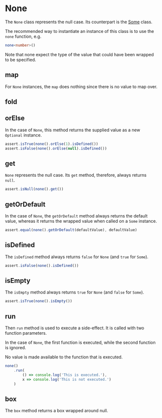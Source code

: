 # None

The `None` class represents the null case. Its counterpart is the [Some](some.md) class.

The recommended way to instantiate an instance of this class is to use the `none` function, e.g.

```typescript
none<number>()
``` 

Note that none expect the type of the value that could have been wrapped to be specified.

## map
For `None` instances, the `map` does nothing since there is no value to map over.

## fold

## orElse
In the case of `None`, this method returns the supplied value as a new `Optional` instance.
 
```typescript
assert.isTrue(none().orElse(1).isDefined())
assert.isFalse(none().orElse(null).isDefined())
```
 
## get
`None` represents the null case. Its `get` method, therefore, always returns `null`.

```typescript
assert.isNull(none().get())
```

## getOrDefault
In the case of `None`, the `getOrDefault` method always returns the default value, whereas it returns the wrapped value when called on a `Some` instance.

```typescript
assert.equal(none().getOrDefault(defaultValue), defaultValue)
```

## isDefined
The `isDefined` method always returns `false` for `None` (and `true` for `Some`).

```typescript
assert.isFalse(none().isDefined())
```

## isEmpty
The `isEmpty` method always returns `true` for `None` (and `false` for `Some`).
```typescript
assert.isTrue(none().isEmpty())
```

## run
Then `run` method is used to execute a side-effect. It is called with two function parameters.

In the case of `None`, the first function is executed, while the second function is ignored.

No value is made available to the function that is executed.

```typescript
none()
    .run(
        () => console.log('This is executed.'),
        x => console.log('This is not executed.') 
    )
```

## box
The `box` method returns a box wrapped around null.